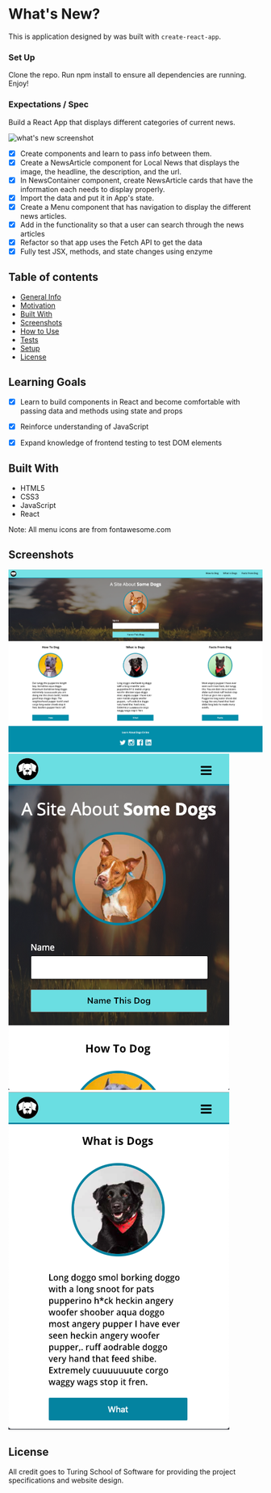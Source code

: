 # What's New?

This is application designed by was built with `create-react-app`.

### Set Up

Clone the repo. Run npm install to ensure all dependencies are running. Enjoy!

### Expectations / Spec

Build a React App that displays different categories of current news.

![what's new screenshot](./screenshots/whats-new.png)

- [x] Create components and learn to pass info between them.
- [x] Create a NewsArticle component for Local News that displays the image, the headline, the description, and the url.
- [x] In NewsContainer component, create NewsArticle cards that have the information each needs to display properly.
- [x] Import the data and put it in App's state.
- [x] Create a Menu component that has navigation to display the different news articles.
- [x] Add in the functionality so that a user can search through the news articles
- [x] Refactor so that app uses the Fetch API to get the data
- [x] Fully test JSX, methods, and state changes using enzyme

## Table of contents
* [General Info](#Lynne's-Dog-Party)
* [Motivation](#Motivation)
* [Built With](#Built-With) 
* [Screenshots](#Screenshots)
* [How to Use](#How-to-Use)
* [Tests](#Tests)
* [Setup](#Setup)
* [License](#License)

## Learning Goals

- [x] Learn to build components in React and become comfortable with passing data and methods using state and props
- [x] Reinforce understanding of JavaScript
- [x] Expand knowledge of frontend testing to test DOM elements


## Built With

- HTML5
- CSS3
- JavaScript
- React

Note: All menu icons are from fontawesome.com

## Screenshots

<img src="https://github.com/lynnerang/dog-party-website/blob/master/screenshots/Desktop.png" alt="Website screenshot on desktop">
<img src="https://github.com/lynnerang/dog-party-website/blob/master/screenshots/Mobile1.png" alt="Top of website on mobile">
<img src="https://github.com/lynnerang/dog-party-website/blob/master/screenshots/Mobile2.png" alt="Website columns on mobile">


## License

All credit goes to Turing School of Software for providing the project specifications and website design.

